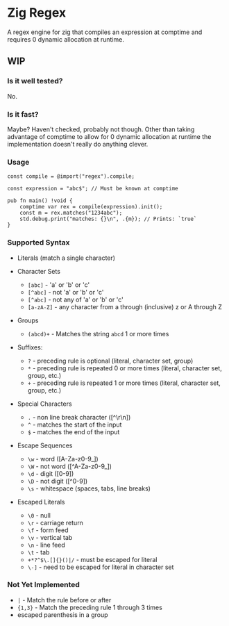 # Zig Regex
A regex engine for zig that compiles an expression at comptime and requires 0 dynamic allocation at runtime.

## WIP
### Is it well tested?
No.

### Is it fast?
Maybe? Haven't checked, probably not though. Other than taking advantage of comptime to allow for 0 dynamic allocation at runtime the implementation doesn't really do anything clever.

### Usage

```zig
const compile = @import("regex").compile;

const expression = "abc$"; // Must be known at comptime

pub fn main() !void {
    comptime var rex = compile(expression).init();
    const m = rex.matches("1234abc");
    std.debug.print("matches: {}\n", .{m}); // Prints: `true`
}
```

### Supported Syntax

* Literals (match a single character)
* Character Sets
    - `[abc]` - 'a' or 'b' or 'c'
    - `[^abc]` - not 'a' or 'b' or 'c'
    - `[^abc]` - not any of 'a' or 'b' or 'c'
    - `[a-zA-Z]` - any character from a through (inclusive) z or A through Z

* Groups
    - `(abcd)+` - Matches the string `abcd` 1 or more times

* Suffixes:
    - `?` - preceding rule is optional (literal, character set, group)
    - `*` - preceding rule is repeated 0 or more times (literal, character set, group, etc.)
    - `+` - preceding rule is repeated 1 or more times (literal, character set, group, etc.)

* Special Characters
    - `.` - non line break character ([^\r\n])
    - `^` - matches the start of the input
    - `$` - matches the end of the input

* Escape Sequences
    - `\w` - word ([A-Za-z0-9_])
    - `\W` - not word ([^A-Za-z0-9_])
    - `\d` - digit ([0-9])
    - `\D` - not digit ([^0-9])
    - `\s` - whitespace (spaces, tabs, line breaks)

* Escaped Literals
    - `\0` - null
    - `\r` - carriage return
    - `\f` - form feed
    - `\v` - vertical tab
    - `\n` - line feed
    - `\t` - tab
    - `+*?^$\.[]{}()|/` - must be escaped for literal
    - `\-]` - need to be escaped for literal in character set

### Not Yet Implemented
* `|` - Match the rule before or after
* `{1,3}` - Match the preceding rule 1 through 3 times
* escaped parenthesis in a group
